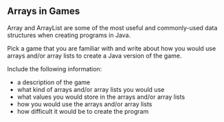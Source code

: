## Arrays in Games

Array and ArrayList are some of the most useful and commonly-used data structures when creating programs in Java. 

Pick a game that you are familiar with and write about how you would use arrays and/or array lists to create a Java version of the game.

Include the following information:

* a description of the game
* what kind of arrays and/or array lists you would use
* what values you would store in the arrays and/or array lists
* how you would use the arrays and/or array lists
* how difficult it would be to create the program

